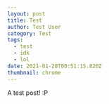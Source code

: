 ```yaml
---
layout: post
title: Test
author: Test User
category: Test
tags:
  - test
  - idk
  - lol
date: 2021-01-28T00:51:15.820Z
thumbnail: chrome
---
```

A test post! :P